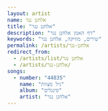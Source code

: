 ```yaml
---
layout: artist
name: אלחנן נגר
title: "אלחנן נגר"
description: "דף האמן אלחנן נגר"
keywords: "שירים, מוזיקה, אלחנן נגר"
permalink: /artists/אלחנן-נגר
redirect_from:
  - /artists/list/אלחנן נגר
  - /artists/אלחנן-נגר/
songs:
  - number: "44835"
    name: "גיל מצוות"
    album: "סינגלים"
    artist: "אלחנן נגר"
---
```

